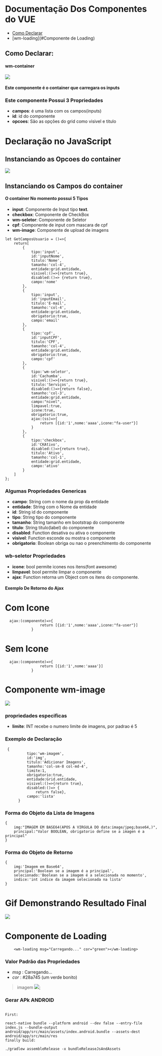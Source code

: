 # Documentação Dos Componentes do VUE
   * [Como Declarar](#ComoDeclarar)
   * [wm-loading](#Componente de Loading)




## Como Declarar:
#### wm-container 
![](img/html.png)
#### Este componente é o container que carregara os inputs
### Este componente Possui 3 Propriedades
<ul>
<li><strong>campos</strong>: é uma lista com os campos(inputs)</li>
<li><strong>id</strong>: id do componente</li>
<li><strong>opcoes</strong>: São as opções do grid como visivel e titulo</li>
</ul>

# Declaração no JavaScript
## Instanciando as Opcoes do container
![](img/jsGrid.png)
## Instanciando os Campos do container
#### O container No momento possui 5 Tipos
<ul>
<li><strong>input</strong>: Componente de Input tipo <strong>text</strong>.</li>
<li><strong>checkbox</strong>: Componente de  CheckBox </li>
<li><strong>wm-seletor</strong>: Componente de Seletor</li>
<li><strong>cpf</strong>: Componente de input com mascara de cpf</li>
<li><strong>wm-image</strong>: Componente de upload de imagens</li>


</ul>

```
let GetCamposUsuario = ()=>{
    return[
        {
            tipo:'input',
            id:'inputNome',
            titulo:'Nome',
            tamanho:'col-4',
            entidade:grid.entidade,
            visivel:()=>{return true},
            disabled:()=> {return true},
            campo:'nome'
        },
        {
            tipo:'input',
            id:'inputEmail',
            titulo:'E-mail',
            tamanho:'col-4',
            entidade:grid.entidade,
            obrigatorio:true,
            campo:'email'
        },
        {
            tipo:'cpf',
            id:'inputCPF',
            titulo:'CPF',
            tamanho:'col-4',
            entidade:grid.entidade,
            obrigatorio:true,
            campo:'cpf'
        },
        {
            tipo:'wm-seletor',
            id:'Cachumba',
            visivel:()=>{return true},
            titulo:'Serviços',
            disabled:()=>{return false},
            tamanho:'col-3',
            entidade:grid.entidade,
            campo:"nivel",
            limpavel:true,
            icone:true,
            obrigatorio:true,
            ajax:(ss)=>{
                return [{id:'1',nome:'aaaa',icone:"fa-user"}]
            }
        },
        {
            tipo:'checkbox',
            id:'CKAtivo',
            disabled:()=>{return true},
            titulo:'Ativo',
            tamanho:'col-1',
            entidade:grid.entidade,
            campo:'ativo'
        }
    ]
};

```
### Algumas Propriedades Genericas
<ul>
<li><strong>campo</strong>: String com o nome da prop da entidade</li>
<li><strong>entidade</strong>: String com o Nome da entidade </li>
<li><strong>id</strong>: String id do componente</li>
<li><strong>tipo</strong>: String tipo do componente</li>
<li><strong>tamanho</strong>: String tamanho em bootstrap do componente</li>
<li><strong>titulo</strong>: String titulo(label) do componente</li>
<li><strong>disabled</strong>: Function  desativa ou ativa o componente</li>
<li><strong>visivel</strong>: Function  esconde ou mostra o componente</li>
<li><strong>obrigatorio</strong>: Boolean  obriga ou nao o preenchimento do componente</li>
</ul>

### wb-seletor Propriedades
<ul>
<li><strong>icone</strong>: bool permite icones nos itens(font awesome)</li>
<li><strong>limpavel</strong>: bool permite limpar o componente </li>
<li><strong>ajax</strong>: Function retorna um Object com os itens do componente.</li>
</ul>

#### Exemplo De Retorno do Ajax

# Com Icone
```
  ajax:(componente)=>{
                return [{id:'1',nome:'aaaa',icone:"fa-user"}]
            }
```

# Sem Icone

```
  ajax:(componente)=>{
                return [{id:'1',nome:'aaaa'}]
            }
```

# Componente wm-image
![](img/wm-image.png)

### propriedades especificas
<ul>
<li><strong>limite</strong>: INT recebe o numero limite de imagens, por padrao é 5</li>
</ul>

### Exemplo de Declaração

```
 {
          tipo:'wm-imagem',
          id:'img',
          titulo:'Adicionar Imagens',
          tamanho:'col-sm-8 col-md-4',
          limite:1,
          obrigatorio:true,
          entidade:Grid.entidade,
          visivel:()=>{return true},
          disabled:()=> {
              return false},
          campo:'lista'
      }

```

### Forma do Objeto da Lista de Imagens
```
{
    img:"IMAGEM EM BASE64(APOS A VIRGULA DO data:image/jpeg;base64,)",
    principal:"Valor BOOLEAN, obrigatorio define se a imagen é a principal"
}
```
### Forma do Objeto de Retorno
```
{
    img:'Imagem em Base64',
    principal:'Boolean se a imagem é a principal',
    selecionado:'Boolean se a imagem é a selecionada no momento',
    indice:'int indice da imagem selecionada na lista'
}

```
# Gif Demonstrando Resultado Final
![](img/resultado.gif)

# Componente de Loading
```
    <wm-loading msg="Carregando..." cor="green"></wm-loading>

```
### Valor Padrão das Propriedades
- _msg_ : Carregando...
- _cor_ : #28a745 (um verde bonito)

> imagem
![](img/wm-loading.png);

### Gerar APk ANDROID
```

First:

react-native bundle --platform android --dev false --entry-file index.js --bundle-output android/app/src/main/assets/index.android.bundle --assets-dest android/app/src/main/res
finally build:

./gradlew assembleRelease -x bundleReleaseJsAndAssets
```

